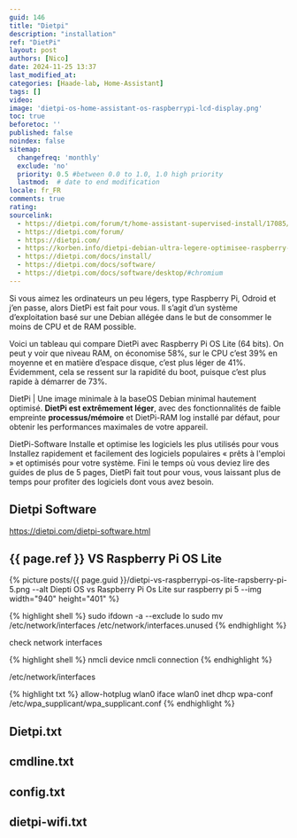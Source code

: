 ```yaml
---
guid: 146
title: "Dietpi"
description: "installation"
ref: "DietPi"
layout: post
authors: [Nico]
date: 2024-11-25 13:37
last_modified_at: 
categories: [Haade-lab, Home-Assistant]
tags: []
video: 
image: 'dietpi-os-home-assistant-os-raspberrypi-lcd-display.png'
toc: true
beforetoc: ''
published: false
noindex: false
sitemap:
  changefreq: 'monthly'
  exclude: 'no'
  priority: 0.5 #between 0.0 to 1.0, 1.0 high priority
  lastmod:  # date to end modification
locale: fr_FR
comments: true
rating:  
sourcelink:
  - https://dietpi.com/forum/t/home-assistant-supervised-install/17085/2
  - https://dietpi.com/forum/
  - https://dietpi.com/
  - https://korben.info/dietpi-debian-ultra-legere-optimisee-raspberry-pi-odroid-pine64.html
  - https://dietpi.com/docs/install/
  - https://dietpi.com/docs/software/
  - https://dietpi.com/docs/software/desktop/#chromium
---
```


Si vous aimez les ordinateurs un peu légers, type Raspberry Pi, Odroid et j’en passe, alors DietPi est fait pour vous. Il s’agit d’un système d’exploitation basé sur une Debian allégée dans le but de consommer le moins de CPU et de RAM possible.

Voici un tableau qui compare DietPi avec Raspberry Pi OS Lite (64 bits). On peut y voir que niveau RAM, on économise 58%, sur le CPU c’est 39% en moyenne et en matière d’espace disque, c’est plus léger de 41%. Évidemment, cela se ressent sur la rapidité du boot, puisque c’est plus rapide à démarrer de 73%.

DietPi | Une image minimale à la baseOS Debian minimal hautement optimisé. **DietPi est extrêmement léger**, avec des fonctionnalités de faible empreinte **processus/mémoire** et DietPi-RAM log installé par défaut, pour obtenir les performances maximales de votre appareil.

DietPi-Software Installe et optimise les logiciels les plus utilisés pour vous Installez rapidement et facilement des logiciels populaires « prêts à l'emploi » et optimisés pour votre système. Fini le temps où vous deviez lire des guides de plus de 5 pages, DietPi fait tout pour vous, vous laissant plus de temps pour profiter des logiciels dont vous avez besoin.

## Dietpi Software

https://dietpi.com/dietpi-software.html

## {{ page.ref }} VS Raspberry Pi OS Lite

{% picture posts/{{ page.guid }}/dietpi-vs-raspberrypi-os-lite-rapsberry-pi-5.png --alt Diepti OS vs Raspberry Pi Os Lite sur raspberry pi 5 --img width="940" height="401" %}

{% highlight shell %}
sudo ifdown -a --exclude lo
sudo mv /etc/network/interfaces /etc/network/interfaces.unused
{% endhighlight %}

check network interfaces

{% highlight shell %}
nmcli device
nmcli connection
{% endhighlight %}

/etc/network/interfaces

{% highlight txt %}
allow-hotplug wlan0
iface wlan0 inet dhcp
    wpa-conf /etc/wpa_supplicant/wpa_supplicant.conf
{% endhighlight %}


## Dietpi.txt
## cmdline.txt
## config.txt
## dietpi-wifi.txt